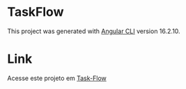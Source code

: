 # TaskFlow

This project was generated with [Angular CLI](https://github.com/angular/angular-cli) version 16.2.10.

# Link

Acesse este projeto em [Task-Flow](https://github.com/renatog17/tabela-periodica)
